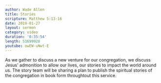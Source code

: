 ```yaml
---
author: Wade Allen
title: Stories
scripture: Matthew 5:13-16
date: 2019-01-27
layout: sermon
category: video
duration: '0:35:54' 
length: 51699928
youtube: owEW-uNwt-E
---
```


As we gather to discuss a new venture for our congregation, we discuss Jesus' admonition to allow our lives, our stories to impact the world around us. The story team will be sharing a plan to publish the spiritual stories of the congregation in book form throughtout this service.
